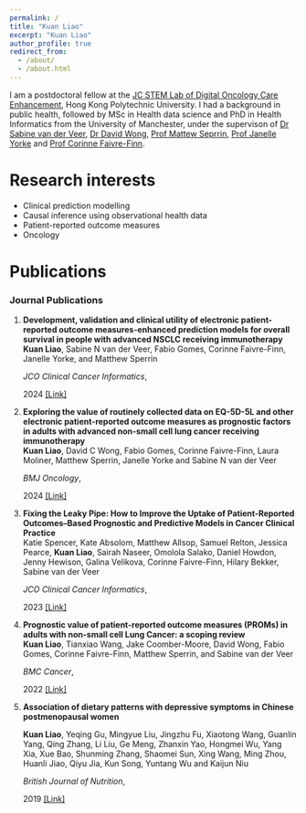```yaml
---
permalink: /
title: "Kuan Liao"
excerpt: "Kuan Liao"
author_profile: true
redirect_from: 
  - /about/
  - /about.html
---
```

I am a postdoctoral fellow at the [JC STEM Lab of Digital Oncology Care Enhancement](https://www.polyu.edu.hk/sn/doce/), Hong Kong Polytechnic University. I had a background in public health, followed by MSc in Health data science and PhD in Health Informatics from the University of Manchester, under the supervison of [Dr Sabine van der Veer](https://research.manchester.ac.uk/en/persons/sabine.vanderveer), [Dr David Wong](https://personalpages.manchester.ac.uk/staff/david.wong/default.htm), [Prof Mattew Seprrin](https://research.manchester.ac.uk/en/persons/matthew.sperrin), [Prof Janelle Yorke](https://research.manchester.ac.uk/en/persons/janelle.yorke) and [Prof Corinne Faivre-Finn](https://research.manchester.ac.uk/en/persons/corinne.faivre-finn).


Research interests
======
* Clinical prediction modelling
* Causal inference using observational health data
* Patient-reported outcome measures 
* Oncology

Publications
======
<style>
.biblist { }

/* The item */
.biblist li { }

/* You can define custom styles for plstyle field here. */


/*************************************
   The box that contain BibTeX code
 *************************************/
div.noshow { display: none; }
div.bibtex {
  margin-right: 0%;
  margin-top: 1.2em;
  margin-bottom: 1.3em;
  border: 1px solid silver;
  padding: 0.3em 0.5em;
  background: #eeeeee;
}
div.bibtex pre { font-size: 75%; overflow: auto;  width: 100%; }
</style>

<script>
function toggleBibtex(articleid) {
  var bib = document.getElementById('bib_'+articleid);
  if (bib) {
    if(bib.className.indexOf('bibtex') != -1) {
    bib.className.indexOf('noshow') == -1?bib.className = 'bibtex noshow':bib.className = 'bibtex';
    }
  } else {
    return;
  }
}
</script>


### Journal Publications
<ol class="biblist">

<!-- Item: liao_ePROM_model_2024-->
<li ><p>
<b>Development, validation and clinical utility of electronic patient-reported outcome measures-enhanced prediction models for overall survival in people with advanced NSCLC receiving immunotherapy</b><br>
<b>Kuan Liao</b>, Sabine N van der Veer, Fabio Gomes, Corinne Faivre-Finn, Janelle Yorke, and Matthew Sperrin<br>

<i>JCO Clinical Cancer Informatics</i>,

2024
<a href="https://ascopubs.org/doi/10.1200/CCI.24.00035" class="textlink" target="_blank">[Link]</a>

<!-- Item: liao_prognostic_2023-->
<li ><p>
<b>Exploring the value of routinely collected data on EQ-5D-5L and other electronic patient-reported outcome measures as prognostic factors in adults with advanced non-small cell lung cancer receiving immunotherapy</b><br>
<b>Kuan Liao</b>, David C Wong, Fabio Gomes, Corinne Faivre-Finn, Laura Moliner, Matthew Sperrin, Janelle Yorke and Sabine N van der Veer<br>

<i>BMJ Oncology</i>,

2024
<a href="https://bmjoncology.bmj.com/content/3/1/e000158" class="textlink" target="_blank">[Link]</a>


<!-- Item: liao_prognostic_2023-->
<li ><p>
<b>Fixing the Leaky Pipe: How to Improve the Uptake of Patient-Reported Outcomes–Based Prognostic and Predictive Models in Cancer Clinical Practice</b><br>
Katie Spencer, Kate Absolom, Matthew Allsop, Samuel Relton, Jessica Pearce, <b>Kuan Liao</b>, Sairah Naseer, Omolola Salako, Daniel Howdon, Jenny Hewison, Galina Velikova, Corinne Faivre-Finn, Hilary Bekker, Sabine van der Veer<br>

<i>JCO Clinical Cancer Informatics</i>,

2023
<a href="https://doi.org/10.1200/CCI.23.00070" class="textlink" target="_blank">[Link]</a>


<!-- Item: liao_prognostic_2022-->
<li ><p>
<b>Prognostic value of patient-reported outcome measures (PROMs) in adults with non-small cell Lung Cancer: a scoping review</b><br>
<b>Kuan Liao</b>, Tianxiao Wang, Jake Coomber-Moore, David Wong, Fabio Gomes, Corinne Faivre-Finn, Matthew Sperrin, and Sabine van der Veer<br>

<i>BMC Cancer</i>,

2022
<a href="https://doi.org/10.1186/s12885-022-10151-z" class="textlink" target="_blank">[Link]</a>




<!-- Item: liao_diet_2019-->
<li ><p>
<b>Association of dietary patterns with depressive symptoms in Chinese postmenopausal women</b><br>

<b>Kuan Liao</b>, Yeqing Gu, Mingyue Liu, Jingzhu Fu, Xiaotong Wang, Guanlin Yang, Qing Zhang, Li Liu, Ge Meng, Zhanxin Yao, Hongmei Wu, Yang Xia, Xue Bao, Shunming Zhang, Shaomei Sun, Xing Wang, Ming Zhou, Huanli Jiao, Qiyu Jia, Kun Song, Yuntang Wu and Kaijun Niu<br>

<i>British Journal of Nutrition</i>,

2019
<a href="https://doi.org/10.1017/S0007114519001867" class="textlink" target="_blank">[Link]</a>

